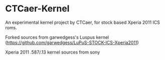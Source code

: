 CTCaer-Kernel
======================

An experimental kernel project by CTCaer, for stock based Xperia 2011 ICS roms.

Forked sources from garwedgess's Luspus kernel
(https://github.com/garwedgess/LuPuS-STOCK-ICS-Xperia2011)

Xperia 2011 .587/.13 kernel sources from sony
